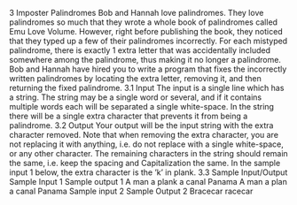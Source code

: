 3 Imposter Palindromes
Bob and Hannah love palindromes. They love palindromes so much that they wrote a whole
book of palindromes called Emu Love Volume. However, right before publishing the book, they
noticed that they typed up a few of their palindromes incorrectly.
For each mistyped palindrome, there is exactly 1 extra letter that was accidentally included
somewhere among the palindrome, thus making it no longer a palindrome.
Bob and Hannah have hired you to write a program that fixes the incorrectly written palindromes by locating the extra letter, removing it, and then returning the fixed palindrome.
3.1 Input
The input is a single line which has a string. The string may be a single word or several, and if
it contains multiple words each will be separated a single white-space.
In the string there will be a single extra character that prevents it from being a palindrome.
3.2 Output
Your output will be the input string with the extra character removed.
Note that when removing the extra character, you are not replacing it with anything, i.e. do
not replace with a single white-space, or any other character. The remaining characters in the
string should remain the same, i.e. keep the spacing and Capitalization the same.
In the sample input 1 below, the extra character is the ’k’ in plank.
3.3 Sample Input/Output
Sample Input 1 Sample output 1
A man a plank a canal Panama A man a plan a canal Panama
Sample input 2 Sample Output 2
Bracecar racecar
